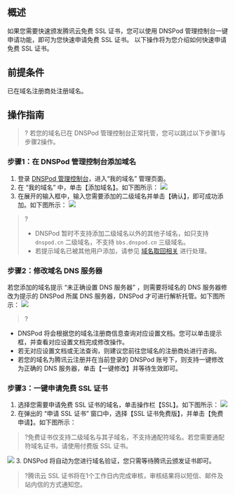 
## 概述
如果您需要快速颁发腾讯云免费 SSL 证书，您可以使用 DNSPod 管理控制台一键申请功能，即可为您快速申请免费 SSL 证书。
以下操作将为您介绍如何快速申请免费 SSL 证书。


## 前提条件
已在域名注册商处注册域名。


## 操作指南
>? 若您的域名已在 DNSPod 管理控制台正常托管，您可以跳过以下步骤1与步骤2操作。
### 步骤1：在 DNSPod 管理控制台添加域名
1. 登录 [DNSPod 管理控制台](https://console.dnspod.cn/dns/list)，进入“我的域名” 管理页面。
2. 在 “我的域名” 中，单击【添加域名】。如下图所示：
![](https://main.qcloudimg.com/raw/c3eea59261818251450d8a51eeded0c8.png)
3. 在展开的输入框中，输入您需要添加的二级域名并单击【确认】，即可成功添加。如下图所示：
![](https://main.qcloudimg.com/raw/9126b3a41a4599aa30ac9aa53001e217.png)

>?
>-  DNSPod 暂时不支持添加二级域名以外的其他子域名，如只支持 `dnspod.cn` 二级域名，不支持 `bbs.dnspod.cn` 三级域名。
>- 若提示域名已被其他用户添加，请参见 [域名取回相关](https://docs.dnspod.cn/dns/5f4889498ae73e11c5b01c12/) 进行处理。

### 步骤2：修改域名 DNS 服务器
若您添加的域名提示 “未正确设置 DNS 服务器” ，则需要将域名的 DNS 服务器修改为提示的 DNSPod 所属 DNS 服务器，DNSPod 才可进行解析托管。如下图所示：
![](https://main.qcloudimg.com/raw/f6880caf3bb7ec3688ff9ae91dcef95d.png)
>?
- DNSPod 将会根据您的域名注册商信息查询对应设置文档。您可以单击提示框，并查看对应设置文档完成修改操作。
- 若无对应设置文档或无法查询，则建议您前往您域名的注册商处进行咨询。
- 若您的域名为腾讯云注册并在当前登录的 DNSPod 账号下，则支持一键修改为正确的 DNS 服务器，单击【一键修改】并等待生效即可。

### 步骤3：一键申请免费 SSL 证书
1. 选择您需要申请免费 SSL 证书的域名，单击操作栏【SSL】。如下图所示：
![](https://main.qcloudimg.com/raw/d253642370ab51dd303a309aa263ff5b.png)
2. 在弹出的 “申请 SSL 证书” 窗口中，选择【SSL 证书免费版】，并单击【免费申请】。如下图所示：
>?免费证书仅支持二级域名与其子域名，不支持通配符域名。若您需要通配符域名证书，请使用付费版 SSL 证书。
>
![](https://main.qcloudimg.com/raw/c83438a81a66316cd2e73391234a8c4e.png)
3. DNSPod 将自动为您进行域名验证，您只需等待腾讯云颁发证书即可。

>?腾讯云 SSL 证书将在1个工作日内完成审核，审核结果将以短信、邮件及站内信的方式通知您。
